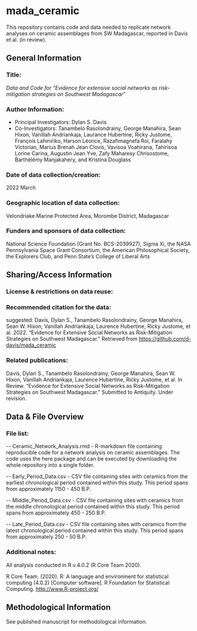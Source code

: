 # mada_ceramic
This repository contains code and data needed to replicate network analyses on ceramic assemblages from SW Madagascar, reported in Davis et al. (in review).

General Information
------------------

### Title:

*Data and Code for "Evidence for extensive social networks as risk-mitigation strategies on Southwest Madagascar"*

### Author Information:

- Principal Investigators: Dylan S. Davis
- Co-Investigators:  Tanambelo Rasolondrainy, George Manahira, Sean Hixon, Vanillah Andriankaja, Laurance Hubertine, Ricky Justome, François Lahiniriko, Harson Léonce, Razafimagnefa Roi, Faralahy Victorian, Marius Brenah Jean Clovis, Vavisoa Voahirana, Tahirisoa Lorine Carina, Augustin Jean Yve, Zafy Maharesy Chrisostome, Barthélémy Manjakahery, and Kristina Douglass

### Date of data collection/creation:

2022 March

### Geographic location of data collection:

Velondriake Marine Protected Area, Morombe District, Madagascar

### Funders and sponsors of data collection:

National Science Foundation (Grant No. BCS-2039927), Sigma Xi, the NASA Pennsylvania Space Grant Consortium, the American Philosophical Society, the Explorers Club, and Penn State’s College of Liberal Arts

Sharing/Access Information
--------------------------

### License & restrictions on data reuse:
<!-- Creative Commons Attribution 4.0 International (CC BY 4.0)  -->

### Recommended citation for the data:
suggested: Davis, Dylan S., Tanambelo Rasolondrainy, George Manahira, Sean W. Hixon, Vanillah Andriankaja, Laurence Hubertine, Ricky Justome, et al. 2022. “Evidence for Extensive Social Networks as Risk-Mitigation Strategies on Southwest Madagascar.” Retrieved from https://github.com/d-davis/mada_ceramic


### Related publications:
Davis, Dylan S., Tanambelo Rasolondrainy, George Manahira, Sean W. Hixon, Vanillah Andriankaja, Laurence Hubertine, Ricky Justome, et al. In Review. “Evidence for Extensive Social Networks as Risk-Mitigation Strategies on Southwest Madagascar.” Submitted to Antiquity. Under revision.


Data & File Overview
--------------------

### File list:
-- Ceramic_Network_Analysis.rmd - R-markdown file containing reproducible code for a network analysis on ceramic assemblages. The code uses the here package and can be executed by downloading the whole repository into a single folder.

-- Early_Period_Data.csv - CSV file containing sites with ceramics from the earliest chronological period contained within this study. This period spans from approximately 1150 - 450 B.P.

-- Middle_Period_Data.csv - CSV file containing sites with ceramics from the middle chronological period contained within this study. This period spans from approximately 450 - 250 B.P.

-- Late_Period_Data.csv - CSV file containing sites with ceramics from the latest chronological period contained within this study. This period spans from approximately 250 - 50 B.P.

### Additional notes:

All analysis conducted in R v.4.0.2 (R Core Team 2020).

R Core Team. (2020). R: A language and environment for statistical computing (4.0.2) [Computer software]. R Foundation for Statistical Computing. http://www.R-project.org/



Methodological Information
--------------------------

See published manuscript for methodological information.
